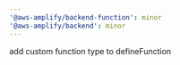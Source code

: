 ```yaml
---
'@aws-amplify/backend-function': minor
'@aws-amplify/backend': minor
---
```


add custom function type to defineFunction
